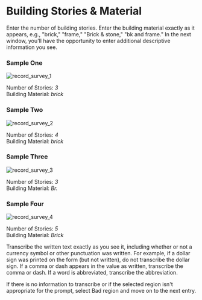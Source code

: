# Building Stories & Material
<p>Enter the number of building stories. Enter the building material exactly as it appears, e.g., "brick," "frame," "Brick & stone," "bk and frame." In the next window, you'll have the opportunity to enter additional descriptive information you see.</p>
<div id="accordion-help-modal">
  <h3>Sample One</h3>
  <div class="modal-field-guide" >
    <img src="/images/t_survey_1.png" alt="record_survey_1">
    <p>Number of Stories: <em>3</em><br />
       Building Material: <em>brick</em><br />
  </div>
  <h3>Sample Two</h3>
  <div class="modal-field-guide" >
    <img src="/images/t_survey_2.png" alt="record_survey_2">
    <p>Number of Stories: <em>4</em><br />
       Building Material: <em>brick</em><br />
  </div>
  <h3>Sample Three</h3>
  <div class="modal-field-guide" >
    <img src="/images/t_survey_3.png" alt="record_survey_3">
    <p>Number of Stories: <em>3</em><br />
       Building Material: <em>Br.</em><br />
  </div>
  <h3>Sample Four</h3>
  <div class="modal-field-guide" >
    <img src="/images/t_survey_4.png" alt="record_survey_4">
    <p>Number of Stories: <em>5</em><br />
       Building Material: <em>Brick</em><br />
  </div>
  <div class="modal-field-guide" >
    <p>Transcribe the written text exactly as you see it, including whether or not a currency symbol or other punctuation was written. For example, if a dollar sign was printed on the form (but not written), do not transcribe the dollar sign. If a comma or dash appears in the value as written, transcribe the comma or dash. If a word is abbreviated, transcribe the abbreviation.</p>
    <p>If there is no information to transcribe or if the selected region isn't appropriate for the prompt, select Bad region and move on to the next entry.</p>
  </div>
</div>
